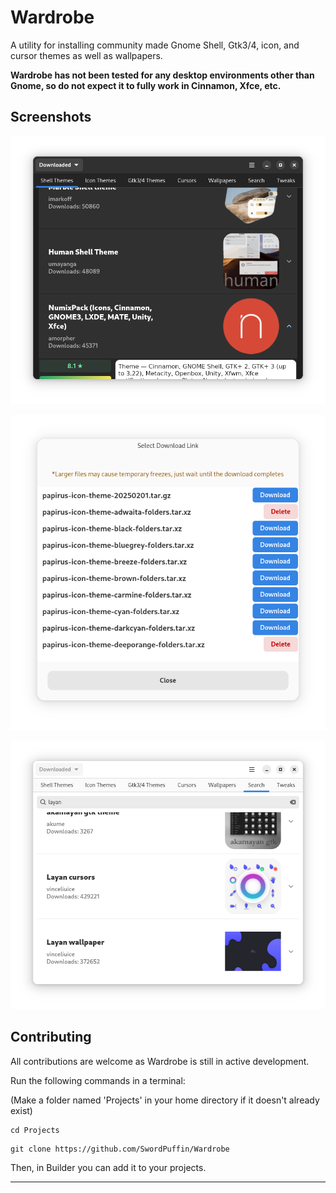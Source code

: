 # Wardrobe

A utility for installing community made Gnome Shell, Gtk3/4, icon, and cursor themes as well as wallpapers.

**Wardrobe has not been tested for any desktop environments other than Gnome, so do not expect it to fully work in Cinnamon, Xfce, etc.**

## Screenshots

![Screenshot](https://github.com/SwordPuffin/Wardrobe/blob/main/data/screenshots/Screenshot1.png)

![Screenshot](https://github.com/SwordPuffin/Wardrobe/blob/main/data/screenshots/Screenshot2.png)

![Screenshot](https://github.com/SwordPuffin/Wardrobe/blob/main/data/screenshots/Screenshot3.png)


## Contributing

All contributions are welcome as Wardrobe is still in active development.

Run the following commands in a terminal:

(Make a folder named 'Projects' in your home directory if it doesn't already exist)
```
cd Projects
```
```
git clone https://github.com/SwordPuffin/Wardrobe
```
Then, in Builder you can add it to your projects.

---



